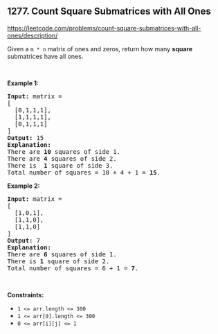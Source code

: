 ## 1277. Count Square Submatrices with All Ones

<https://leetcode.com/problems/count-square-submatrices-with-all-ones/description/>

<div class="elfjS" data-track-load="description_content"><p>Given a <code>m * n</code> matrix of ones and zeros, return how many <strong>square</strong> submatrices have all ones.</p>

<p>&nbsp;</p>
<p><strong class="example">Example 1:</strong></p>

<pre><strong>Input:</strong> matrix =
[
&nbsp; [0,1,1,1],
&nbsp; [1,1,1,1],
&nbsp; [0,1,1,1]
]
<strong>Output:</strong> 15
<strong>Explanation:</strong>
There are <strong>10</strong> squares of side 1.
There are <strong>4</strong> squares of side 2.
There is  <strong>1</strong> square of side 3.
Total number of squares = 10 + 4 + 1 = <strong>15</strong>.
</pre>

<p><strong class="example">Example 2:</strong></p>

<pre><strong>Input:</strong> matrix =
[
  [1,0,1],
  [1,1,0],
  [1,1,0]
]
<strong>Output:</strong> 7
<strong>Explanation:</strong>
There are <b>6</b> squares of side 1.  
There is <strong>1</strong> square of side 2.
Total number of squares = 6 + 1 = <b>7</b>.
</pre>

<p>&nbsp;</p>
<p><strong>Constraints:</strong></p>

<ul>
 <li><code>1 &lt;= arr.length&nbsp;&lt;= 300</code></li>
 <li><code>1 &lt;= arr[0].length&nbsp;&lt;= 300</code></li>
 <li><code>0 &lt;= arr[i][j] &lt;= 1</code></li>
</ul>
</div>
